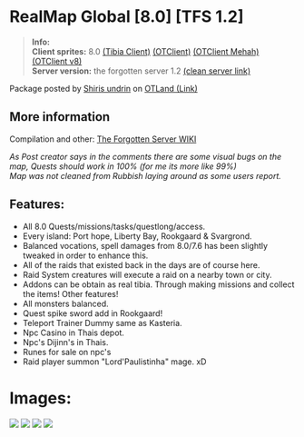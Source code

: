 # RealMap Global [8.0] [TFS 1.2]

>  
> **Info:**  
> **Client sprites:** 8.0 [(Tibia Client)](https://downloads.ots.me/data/tibia-clients/windows/zip/Tibia800.zip) [(OTClient)](https://github.com/edubart/otclient) [(OTClient Mehah)](https://github.com/mehah/otclient) [(OTClient v8)](https://github.com/OTCv8/otclientv8)  
> **Server version:** the forgotten server 1.2 [(clean server link)](https://github.com/otland/forgottenserver/releases/tag/v1.2)
>  

Package posted by [Shiris undrin](https://otland.net/members/shiris-undrin.89141/) on [OTLand (Link)](https://otland.net/threads/8-0-tfs-1-2-server-global-full-real-map.280265/)


## More information
Compilation and other: [The Forgotten Server WIKI](https://github.com/otland/forgottenserver/wiki)

_As Post creator says in the comments there are some visual bugs on the map, Quests should work in 100% (for me its more like 99%)  
Map was not cleaned from Rubbish laying around as some users report._

## Features:
- All 8.0 Quests/missions/tasks/questlong/access.  
- Every island: Port hope, Liberty Bay, Rookgaard & Svargrond.  
- Balanced vocations, spell damages from 8.0/7.6 has been slightly tweaked in order to enhance this.  
- All of the raids that existed back in the days are of course here.  
- Raid System creatures will execute a raid on a nearby town or city.  
- Addons can be obtain as real tibia. Through making missions and collect the items! Other features!  
- All monsters balanced.  
- Quest spike sword add in Rookgaard!  
- Teleport Trainer Dummy same as Kasteria.
- Npc Casino in Thais depot.
- Npc's Dijinn's in Thais.
- Runes for sale on npc's
- Raid player summon "Lord'Paulistinha" mage. xD



# **Images:**
![](https://otland.net/attachments/gif-23-03-2022-00-48-16-gif.66391/)
![](https://otland.net/attachments/test-ot-png.66385/)
![](https://otland.net/attachments/ba3e32a1a4e88cff6d1738cbc0ab5c84-png.66386/)
![](https://otland.net/attachments/rook3-png.66387/)